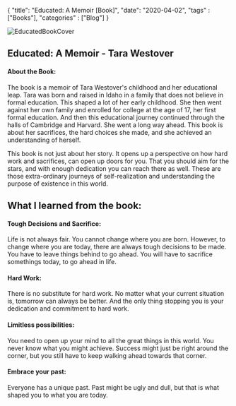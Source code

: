 {
    "title": "Educated: A Memoir [Book]",
    "date": "2020-04-02",
    "tags" : ["Books"],
    "categories" : ["Blog"]
}


![EducatedBookCover](/images/Book/educated.jpg)

## Educated: A Memoir - Tara Westover

#### About the Book:

The book is a memoir of Tara Westover's childhood and her educational leap. Tara was born and raised in Idaho in a family that does not believe in formal education. This shaped a lot of her early childhood. She then went against her own family and enrolled for college at the age of 17, her first formal education. And then this educational journey continued through the halls of Cambridge and Harvard. She went a long way ahead. This book is about her sacrifices, the hard choices she made, and she achieved an understanding of herself.

This book is not just about her story. It opens up a perspective on how hard work and sacrifices, can open up doors for you. That you should aim for the stars, and with enough dedication you can reach there as well. These are those extra-ordinary journeys of self-realization and understanding the purpose of existence in this world.

## What I learned from the book:

#### Tough Decisions and Sacrifice:
Life is not always fair. You cannot change where you are born. However, to change where you are today, there are always tough decisions to be made. You have to leave things behind to go ahead. You will have to sacrifice somethings today, to go ahead in life.

#### Hard Work:
There is no substitute for hard work. No matter what your current situation is, tomorrow can always be better. And the only thing stopping you is your dedication and commitment to hard work.

#### Limitless possibilities:
You need to open up your mind to all the great things in this world. You never know what you might achieve. Success might just be right around the corner, but you still have to keep walking ahead towards that corner.

#### Embrace your past:
Everyone has a unique past. Past might be ugly and dull, but that is what shaped you to what you are today.
